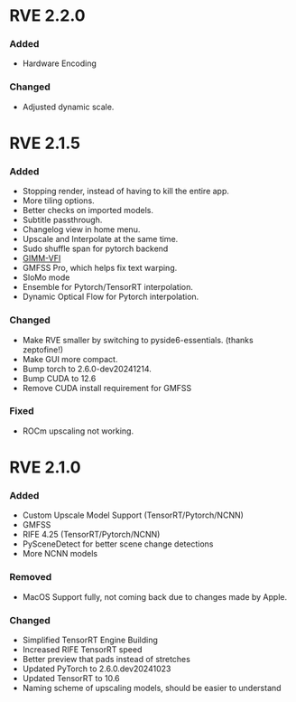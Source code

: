 # RVE 2.2.0
### Added
 - Hardware Encoding
### Changed
 - Adjusted dynamic scale. 
# RVE 2.1.5
### Added
 - Stopping render, instead of having to kill the entire app.
 - More tiling options.
 - Better checks on imported models.
 - Subtitle passthrough.
 - Changelog view in home menu.
 - Upscale and Interpolate at the same time.
 - Sudo shuffle span for pytorch backend
 - [GIMM-VFI](https://github.com/GSeanCDAT/GIMM-VFI)
 - GMFSS Pro, which helps fix text warping.
 - SloMo mode
 - Ensemble for Pytorch/TensorRT interpolation.
 - Dynamic Optical Flow for Pytorch interpolation.
### Changed
 - Make RVE smaller by switching to pyside6-essentials. (thanks zeptofine!) 
 - Make GUI more compact.
 - Bump torch to 2.6.0-dev20241214.
 - Bump CUDA to 12.6
 - Remove CUDA install requirement for GMFSS
### Fixed
 - ROCm upscaling not working. 
# RVE 2.1.0
### Added
 - Custom Upscale Model Support (TensorRT/Pytorch/NCNN)
 - GMFSS
 - RIFE 4.25 (TensorRT/Pytorch/NCNN)
 - PySceneDetect for better scene change detections
 - More NCNN models
### Removed
 - MacOS Support fully, not coming back due to changes made by Apple.
### Changed
 - Simplified TensorRT Engine Building
 - Increased RIFE TensorRT speed
 - Better preview that pads instead of stretches
 - Updated PyTorch to 2.6.0.dev20241023
 - Updated TensorRT to 10.6
 - Naming scheme of upscaling models, should be easier to understand


